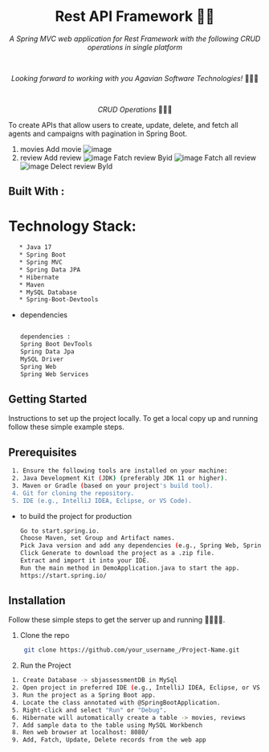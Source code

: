 <h1 align="center">Rest API Framework 🧮🚀</h1>

<p align="center"><i>A Spring MVC web application for Rest Framework with the following CRUD operations in single platform</i></p>
<br>
<p align="center"><i>Looking forward to working with you Agavian Software Technologies!</i> 👨🏽‍💻 </p>
<br>

<p align="center"><i>CRUD Operations</i> 👨🏽‍💻
  <br>

  To create APIs that allow users to create, update, delete, and fetch all agents and campaigns with pagination in Spring Boot.
  1. movies
     Add movie
     ![image](https://github.com/user-attachments/assets/216ac76e-7946-4f96-b381-c8bdb8a6f19b)
  2. review
     Add review
     ![image](https://github.com/user-attachments/assets/27f2de3b-6aff-4518-9572-e269ea9b8545)
     Fatch review Byid
     ![image](https://github.com/user-attachments/assets/9d1bc8a7-e51c-44d3-8afe-a1825a61aef1)
     Fatch all review
     ![image](https://github.com/user-attachments/assets/dd02e434-aed2-41f6-8af6-d7628bca6c69)
     Delect review ById
 
     


  


## Built With : 

 # Technology Stack:
 ```sh
    * Java 17
    * Spring Boot
    * Spring MVC
    * Spring Data JPA
    * Hibernate
    * Maven
    * MySQL Database
    * Spring-Boot-Devtools
```

* dependencies
  ```sh
  
  dependencies : 
  Spring Boot DevTools
  Spring Data Jpa
  MySQL Driver
  Spring Web
  Spring Web Services
  ```
  <!-- GETTING STARTED -->
## Getting Started

 Instructions to set up the project locally.
 To get a local copy up and running follow these simple example steps.

  ## Prerequisites
  ```sh
   1. Ensure the following tools are installed on your machine:
   2. Java Development Kit (JDK) (preferably JDK 11 or higher).
   3. Maven or Gradle (based on your project's build tool).
   4. Git for cloning the repository.
   5. IDE (e.g., IntelliJ IDEA, Eclipse, or VS Code).

  ```
* to build the project for production
  ```sh
  Go to start.spring.io.
  Choose Maven, set Group and Artifact names.
  Pick Java version and add any dependencies (e.g., Spring Web, Spring JPA).
  Click Generate to download the project as a .zip file.
  Extract and import it into your IDE.
  Run the main method in DemoApplication.java to start the app.
  https://start.spring.io/
  ```
## Installation 
   Follow these simple steps to get the server up and running 👾🧮🚀✅.
  1. Clone the repo
     
     ```sh
      git clone https://github.com/your_username_/Project-Name.git
     ```
  2. Run the Project
   ```sh
    1. Create Database -> sbjassessmentDB in MySql 
    2. Open project in preferred IDE (e.g., IntelliJ IDEA, Eclipse, or VS Code).
    3. Run the project as a Spring Boot app.
    4. Locate the class annotated with @SpringBootApplication.
    5. Right-click and select "Run" or "Debug".
    6. Hibernate will automatically create a table -> movies, reviews 
    7. Add sample data to the table using MySQL Workbench
    8. Ren web browser at localhost: 8080/
    9. Add, Fatch, Update, Delete records from the web app
   ```










